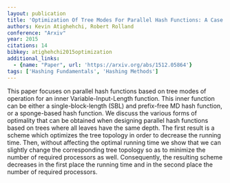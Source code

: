 ```yaml
---
layout: publication
title: 'Optimization Of Tree Modes For Parallel Hash Functions: A Case Study'
authors: Kevin Atighehchi, Robert Rolland
conference: "Arxiv"
year: 2015
citations: 14
bibkey: atighehchi2015optimization
additional_links:
  - {name: "Paper", url: 'https://arxiv.org/abs/1512.05864'}
tags: ['Hashing Fundamentals', 'Hashing Methods']
---
```

This paper focuses on parallel hash functions based on tree modes of
operation for an inner Variable-Input-Length function. This inner function can
be either a single-block-length (SBL) and prefix-free MD hash function, or a
sponge-based hash function. We discuss the various forms of optimality that can
be obtained when designing parallel hash functions based on trees where all
leaves have the same depth. The first result is a scheme which optimizes the
tree topology in order to decrease the running time. Then, without affecting
the optimal running time we show that we can slightly change the corresponding
tree topology so as to minimize the number of required processors as well.
Consequently, the resulting scheme decreases in the first place the running
time and in the second place the number of required processors.
